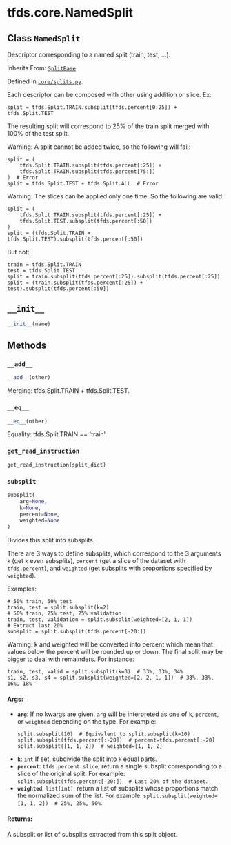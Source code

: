 <div itemscope itemtype="http://developers.google.com/ReferenceObject">
<meta itemprop="name" content="tfds.core.NamedSplit" />
<meta itemprop="path" content="Stable" />
<meta itemprop="property" content="__add__"/>
<meta itemprop="property" content="__eq__"/>
<meta itemprop="property" content="__init__"/>
<meta itemprop="property" content="get_read_instruction"/>
<meta itemprop="property" content="subsplit"/>
</div>

# tfds.core.NamedSplit

## Class `NamedSplit`

Descriptor corresponding to a named split (train, test, ...).

Inherits From: [`SplitBase`](../../tfds/core/SplitBase.md)



Defined in [`core/splits.py`](https://github.com/tensorflow/datasets/tree/master/tensorflow_datasets/core/splits.py).

<!-- Placeholder for "Used in" -->

Each descriptor can be composed with other using addition or slice. Ex:

```
split = tfds.Split.TRAIN.subsplit(tfds.percent[0:25]) + tfds.Split.TEST
```

The resulting split will correspond to 25% of the train split merged with
100% of the test split.

Warning:
  A split cannot be added twice, so the following will fail:

```
split = (
    tfds.Split.TRAIN.subsplit(tfds.percent[:25]) +
    tfds.Split.TRAIN.subsplit(tfds.percent[75:])
)  # Error
split = tfds.Split.TEST + tfds.Split.ALL  # Error
```

Warning:
  The slices can be applied only one time. So the following are valid:

```
split = (
    tfds.Split.TRAIN.subsplit(tfds.percent[:25]) +
    tfds.Split.TEST.subsplit(tfds.percent[:50])
)
split = (tfds.Split.TRAIN + tfds.Split.TEST).subsplit(tfds.percent[:50])
```

  But not:

```
train = tfds.Split.TRAIN
test = tfds.Split.TEST
split = train.subsplit(tfds.percent[:25]).subsplit(tfds.percent[:25])
split = (train.subsplit(tfds.percent[:25]) + test).subsplit(tfds.percent[:50])
```

<h2 id="__init__"><code>__init__</code></h2>

``` python
__init__(name)
```





## Methods

<h3 id="__add__"><code>__add__</code></h3>

``` python
__add__(other)
```

Merging: tfds.Split.TRAIN + tfds.Split.TEST.

<h3 id="__eq__"><code>__eq__</code></h3>

``` python
__eq__(other)
```

Equality: tfds.Split.TRAIN == 'train'.

<h3 id="get_read_instruction"><code>get_read_instruction</code></h3>

``` python
get_read_instruction(split_dict)
```



<h3 id="subsplit"><code>subsplit</code></h3>

``` python
subsplit(
    arg=None,
    k=None,
    percent=None,
    weighted=None
)
```

Divides this split into subsplits.

There are 3 ways to define subsplits, which correspond to the 3
arguments `k` (get `k` even subsplits), `percent` (get a slice of the
dataset with <a href="../../tfds/percent.md"><code>tfds.percent</code></a>), and `weighted` (get subsplits with proportions
specified by `weighted`).

Examples:

```
# 50% train, 50% test
train, test = split.subsplit(k=2)
# 50% train, 25% test, 25% validation
train, test, validation = split.subsplit(weighted=[2, 1, 1])
# Extract last 20%
subsplit = split.subsplit(tfds.percent[-20:])
```

Warning: k and weighted will be converted into percent which mean that
values below the percent will be rounded up or down. The final split may be
bigger to deal with remainders. For instance:

```
train, test, valid = split.subsplit(k=3)  # 33%, 33%, 34%
s1, s2, s3, s4 = split.subsplit(weighted=[2, 2, 1, 1])  # 33%, 33%, 16%, 18%
```

#### Args:

* <b>`arg`</b>: If no kwargs are given, `arg` will be interpreted as one of
    `k`, `percent`, or `weighted` depending on the type.
    For example:
    ```
    split.subsplit(10)  # Equivalent to split.subsplit(k=10)
    split.subsplit(tfds.percent[:-20])  # percent=tfds.percent[:-20]
    split.subsplit([1, 1, 2])  # weighted=[1, 1, 2]
    ```
* <b>`k`</b>: `int` If set, subdivide the split into `k` equal parts.
* <b>`percent`</b>: `tfds.percent slice`, return a single subsplit corresponding to
    a slice of the original split. For example:
    `split.subsplit(tfds.percent[-20:])  # Last 20% of the dataset`.
* <b>`weighted`</b>: `list[int]`, return a list of subsplits whose proportions match
    the normalized sum of the list. For example:
    `split.subsplit(weighted=[1, 1, 2])  # 25%, 25%, 50%`.


#### Returns:

A subsplit or list of subsplits extracted from this split object.




